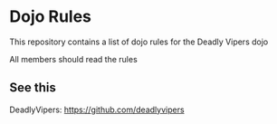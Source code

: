 Dojo Rules
==========

This repository contains a list of dojo rules for the Deadly Vipers dojo

All members should read the rules

## See this
DeadlyVipers: https://github.com/deadlyvipers
